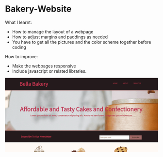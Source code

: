 # Bakery-Website

What I learnt:
- How to manage the layout of a webpage
- How to adjust margins and paddings as needed
- You have to get all the pictures and the color scheme together before coding

How to improve:
- Make the webpages responsive
- Include javascript or related libraries.

![Bakery](https://github.com/ChristabelA/Bakery-Website/blob/master/Bakery-gif.gif)
